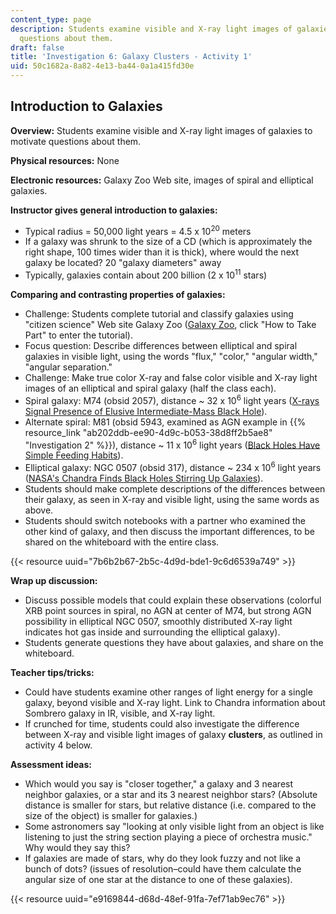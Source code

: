 ```yaml
---
content_type: page
description: Students examine visible and X-ray light images of galaxies to motivate
  questions about them.
draft: false
title: 'Investigation 6: Galaxy Clusters - Activity 1'
uid: 50c1682a-8a82-4e13-ba44-0a1a415fd30e
---
```

## **Introduction to Galaxies**

**Overview:** Students examine visible and X-ray light images of galaxies to motivate questions about them.

**Physical resources:** None

**Electronic resources:** Galaxy Zoo Web site, images of spiral and elliptical galaxies.

**Instructor gives general introduction to galaxies:**

- Typical radius = 50,000 light years = 4.5 x 10<sup>20</sup> meters
- If a galaxy was shrunk to the size of a CD (which is approximately the right shape, 100 times wider than it is thick), where would the next galaxy be located? 20 "galaxy diameters" away
- Typically, galaxies contain about 200 billion (2 x 10<sup>11</sup> stars)

**Comparing and contrasting properties of galaxies:**

- Challenge: Students complete tutorial and classify galaxies using "citizen science" Web site Galaxy Zoo ([Galaxy Zoo](http://www.galaxyzoo.org/), click "How to Take Part" to enter the tutorial).
- Focus question: Describe differences between elliptical and spiral galaxies in visible light, using the words "flux," "color," "angular width," "angular separation."
- Challenge: Make true color X-ray and false color visible and X-ray light images of an elliptical and spiral galaxy (half the class each).
- Spiral galaxy: M74 (obsid 2057), distance ~ 32 x 10<sup>6</sup> light years ([X-rays Signal Presence of Elusive Intermediate-Mass Black Hole](http://chandra.harvard.edu/press/05_releases/press_032205.html)).
- Alternate spiral: M81 (obsid 5943, examined as AGN example in {{% resource_link "ab202ddb-ee90-4d9c-b053-38d8ff2b5ae8" "Investigation 2" %}}), distance ~ 11 x 10<sup>6</sup> light years ([Black Holes Have Simple Feeding Habits](http://chandra.harvard.edu/press/08_releases/press_061808.html)).
- Elliptical galaxy: NGC 0507 (obsid 317), distance ~ 234 x 10<sup>6</sup> light years ([NASA's Chandra Finds Black Holes Stirring Up Galaxies](http://chandra.harvard.edu/press/06_releases/press_011006.html)).
- Students should make complete descriptions of the differences between their galaxy, as seen in X-ray and visible light, using the same words as above.
- Students should switch notebooks with a partner who examined the other kind of galaxy, and then discuss the important differences, to be shared on the whiteboard with the entire class.

{{< resource uuid="7b6b2b67-2b5c-4d9d-bde1-9c6d6539a749" >}}

**Wrap up discussion:**

- Discuss possible models that could explain these observations (colorful XRB point sources in spiral, no AGN at center of M74, but strong AGN possibility in elliptical NGC 0507, smoothly distributed X-ray light indicates hot gas inside and surrounding the elliptical galaxy).
- Students generate questions they have about galaxies, and share on the whiteboard.

**Teacher tips/tricks:**

- Could have students examine other ranges of light energy for a single galaxy, beyond visible and X-ray light. Link to Chandra information about Sombrero galaxy in IR, visible, and X-ray light.
- If crunched for time, students could also investigate the difference between X-ray and visible light images of galaxy **clusters**, as outlined in activity 4 below.

**Assessment ideas:**

- Which would you say is "closer together," a galaxy and 3 nearest neighbor galaxies, or a star and its 3 nearest neighbor stars? (Absolute distance is smaller for stars, but relative distance (i.e. compared to the size of the object) is smaller for galaxies.)
- Some astronomers say "looking at only visible light from an object is like listening to just the string section playing a piece of orchestra music." Why would they say this?
- If galaxies are made of stars, why do they look fuzzy and not like a bunch of dots? (issues of resolution–could have them calculate the angular size of one star at the distance to one of these galaxies).

{{< resource uuid="e9169844-d68d-48ef-91fa-7ef71ab9ec76" >}}